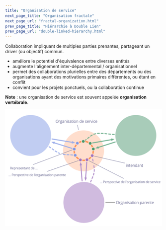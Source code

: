 ```yaml
---
title: "Organisation de service"
next_page_title: "Organisation fractale"
next_page_url: "fractal-organization.html"
prev_page_title: "Hiérarchie à Double Lien"
prev_page_url: "double-linked-hierarchy.html"
---
```



<div class="card summary"><div class="card-body">Collaboration impliquant de multiples parties prenantes, partageant un driver (ou objectif) commun.
</div></div>

- améliore le potentiel d'équivalence entre diverses entités
- augmente l'alignement inter-départemental / organisationnel
- permet des collaborations plurielles entre des départements ou des organisations ayant des  motivations primaires différentes, ou étant en conflit
- convient pour les projets ponctuels, ou la collaboration continue

**Note** : une organisation de service est souvent appelée **organisation vertébrale**.

![Organisation de service](img/structural-patterns/service-organization-text.png)
